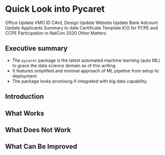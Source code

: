 # Quick Look into Pycaret

Office Update
VMO
ID CArd, Design Update
Website Update
Bank Adcount Update
Applicants Summary to date
Certificate Template
ICG for PCPE and CCPE
Participation in NatCon 2020
Other Matters


## Executive summary

- The `pycaret` package is the latest automated machine learning (auto ML) to grace the data science domain as of this writing.
- It features simplified and minimal approach of ML pipeline from setup to deployment.
- The package looks promising if integrated with big data capability.

## Introduction

## What Works

## What Does Not Work

## What Can Be Improved

